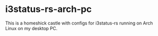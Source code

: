 # i3status-rs-arch-pc

This is a homeshick castle with configs for i3status-rs running on Arch Linux on my desktop PC.
